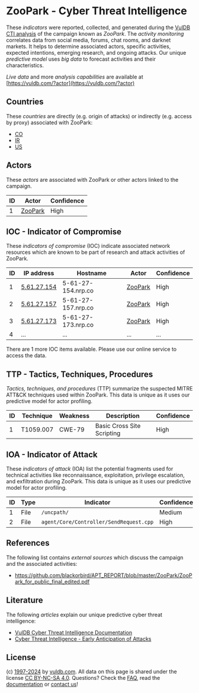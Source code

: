 # ZooPark - Cyber Threat Intelligence

These _indicators_ were reported, collected, and generated during the [VulDB CTI analysis](https://vuldb.com/?kb.cti) of the campaign known as _ZooPark_. The _activity monitoring_ correlates data from social media, forums, chat rooms, and darknet markets. It helps to determine associated actors, specific activities, expected intentions, emerging research, and ongoing attacks. Our unique _predictive model_ uses _big data_ to forecast activities and their characteristics.

_Live data_ and more _analysis capabilities_ are available at [https://vuldb.com/?actor](https://vuldb.com/?actor)

## Countries

These _countries_ are directly (e.g. origin of attacks) or indirectly (e.g. access by proxy) associated with ZooPark:

* [CO](https://vuldb.com/?country.co)
* [IR](https://vuldb.com/?country.ir)
* [US](https://vuldb.com/?country.us)

## Actors

These _actors_ are associated with ZooPark or other actors linked to the campaign.

ID | Actor | Confidence
-- | ----- | ----------
1 | [ZooPark](https://vuldb.com/?actor.zoopark) | High

## IOC - Indicator of Compromise

These _indicators of compromise_ (IOC) indicate associated network resources which are known to be part of research and attack activities of ZooPark.

ID | IP address | Hostname | Actor | Confidence
-- | ---------- | -------- | ----- | ----------
1 | [5.61.27.154](https://vuldb.com/?ip.5.61.27.154) | 5-61-27-154.nrp.co | [ZooPark](https://vuldb.com/?actor.zoopark) | High
2 | [5.61.27.157](https://vuldb.com/?ip.5.61.27.157) | 5-61-27-157.nrp.co | [ZooPark](https://vuldb.com/?actor.zoopark) | High
3 | [5.61.27.173](https://vuldb.com/?ip.5.61.27.173) | 5-61-27-173.nrp.co | [ZooPark](https://vuldb.com/?actor.zoopark) | High
4 | ... | ... | ... | ...

There are 1 more IOC items available. Please use our online service to access the data.

## TTP - Tactics, Techniques, Procedures

_Tactics, techniques, and procedures_ (TTP) summarize the suspected MITRE ATT&CK techniques used within ZooPark. This data is unique as it uses our predictive model for actor profiling.

ID | Technique | Weakness | Description | Confidence
-- | --------- | -------- | ----------- | ----------
1 | T1059.007 | CWE-79 | Basic Cross Site Scripting | High

## IOA - Indicator of Attack

These _indicators of attack_ (IOA) list the potential fragments used for technical activities like reconnaissance, exploitation, privilege escalation, and exfiltration during ZooPark. This data is unique as it uses our predictive model for actor profiling.

ID | Type | Indicator | Confidence
-- | ---- | --------- | ----------
1 | File | `/uncpath/` | Medium
2 | File | `agent/Core/Controller/SendRequest.cpp` | High

## References

The following list contains _external sources_ which discuss the campaign and the associated activities:

* https://github.com/blackorbird/APT_REPORT/blob/master/ZooPark/ZooPark_for_public_final_edited.pdf

## Literature

The following _articles_ explain our unique predictive cyber threat intelligence:

* [VulDB Cyber Threat Intelligence Documentation](https://vuldb.com/?kb.cti)
* [Cyber Threat Intelligence - Early Anticipation of Attacks](https://www.scip.ch/en/?labs.20201022)

## License

(c) [1997-2024](https://vuldb.com/?kb.changelog) by [vuldb.com](https://vuldb.com/?kb.about). All data on this page is shared under the license [CC BY-NC-SA 4.0](https://creativecommons.org/licenses/by-nc-sa/4.0/). Questions? Check the [FAQ](https://vuldb.com/?kb.faq), read the [documentation](https://vuldb.com/?kb) or [contact us](https://vuldb.com/?contact)!
